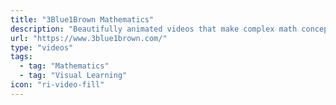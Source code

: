 ```yaml
---
title: "3Blue1Brown Mathematics"
description: "Beautifully animated videos that make complex math concepts visual and intuitive"
url: "https://www.3blue1brown.com/"
type: "videos"
tags:
  - tag: "Mathematics"
  - tag: "Visual Learning"
icon: "ri-video-fill"
---
```

